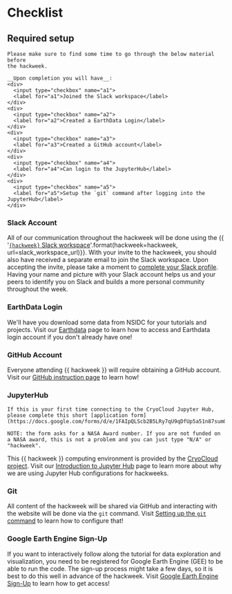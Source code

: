 # Checklist
## Required setup

```{attention}
Please make sure to find some time to go through the below material before
the hackweek.

__Upon completion you will have__:
<div>
  <input type="checkbox" name="a1">
  <label for="a1">Joined the Slack workspace</label>
</div>
<div>
  <input type="checkbox" name="a2">
  <label for="a2">Created a EarthData Login</label>
</div>
<div>
  <input type="checkbox" name="a3">
  <label for="a3">Created a GitHub account</label>
</div>
<div>
  <input type="checkbox" name="a4">
  <label for="a4">Can login to the JupyterHub</label>
</div>
<div>
  <input type="checkbox" name="a5">
  <label for="a5">Setup the `git` command after logging into the JupyterHub</label>
</div>
```

### Slack Account

All of our communication throughout the hackweek will be done using the
{{ '[`{hackweek}` Slack workspace]({url})'.format(hackweek=hackweek, url=slack_workspace_url)}}.
With your invite to the hackweek, you should also have received a separate
email to join the Slack workspace. Upon accepting the invite, please take a moment to
[complete your Slack profile](https://slack.com/help/articles/204092246-Edit-your-profile).
Having your name and picture with your Slack account helps us and your peers
to identify you on Slack and builds a more personal community throughout
the week.

### EarthData Login

We'll have you download some data from NSIDC for your tutorials and projects.
Visit our [Earthdata](checklist/earthdata.md) page to learn how to access and Earthdata
login account if you don't already have one!

### GitHub Account

Everyone attending {{ hackweek }} will require obtaining a GitHub account.
Visit our [GitHub instruction page](checklist/github.md) to learn how!

### JupyterHub

```{attention}
If this is your first time connecting to the CryoCloud Jupyter Hub, please complete this short [application form](https://docs.google.com/forms/d/e/1FAIpQLScb2B5LRy7qU9qDfUp5a51n87sumOxivXbQhc02wFX_FxEbXg/viewform). 

NOTE: the form asks for a NASA Award number. If you are not funded on a NASA award, this is not a problem and you can just type "N/A" or "hackweek".
```
This {{ hackweek }} computing environment is provided by the [CryoCloud project](https://book.cryointhecloud.com/intro.html). Visit our [Introduction to Jupyter Hub](checklist/jupyterhub.md) page to learn more about why we are using Jupyter Hub configurations for hackweeks.

### Git

All content of the hackweek will be shared via GitHub and interacting with the
website will be done via the `git` command.
Visit [Setting up the `git` command](checklist/git.md) to learn how to configure that!

### Google Earth Engine Sign-Up

If you want to interactively follow along the tutorial for data exploration and visualization, you need to be registered for Google Earth Engine (GEE) to be able to run the code. 
The sign-up process might take a few days, so it is best to do this well in advance of the hackweek. 
Visit [Google Earth Engine Sign-Up](checklist/earthengine.md) to learn how to get access!

